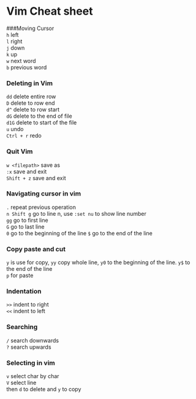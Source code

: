 # Vim Cheat sheet
###Moving Cursor  
`h` left  
`l` right  
`j` down  
`k` up  
`w` next word  
`b`  previous word  

### Deleting in Vim
`dd` delete entire row  
`D` delete to row end  
`d^` delete to row start  
`dG` delete to the end of file  
`d1G` delete to start of the file  
`u` undo  
`Ctrl + r` redo

### Quit Vim
`w <filepath>` save as  
`:x` save and exit  
`Shift + z` save and exit

### Navigating cursor in vim
`.` repeat previous operation  
`n Shift g` go to line n, use `:set nu` to show line number  
`gg` go to first line  
`G` go to last line  
`0` go to the beginning of the line 
`$` go to the end of the line

### Copy paste and cut
`y` is use for copy, `yy` copy whole line, `y0` to the beginning of the line. `y$` to the end of the line  
`p` for paste

### Indentation
`>>` indent to right  
`<<` indent to left

### Searching
`/` search downwards  
`?` search upwards

### Selecting in vim
`v` select char by char  
`V` select line  
then `d` to delete and `y` to copy

